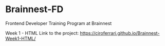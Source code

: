 # Brainnest-FD
Frontend Developer Training Program at Brainnest

Week 1 - HTML
Link to the project: https://ciroferrari.github.io/Brainnest-Week1-HTML/

